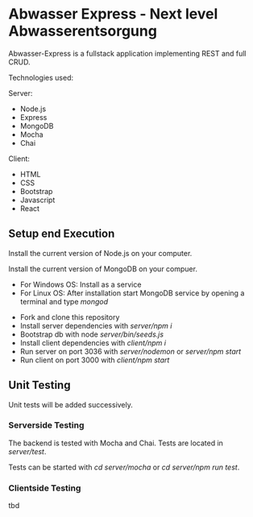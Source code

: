 
<h1>Abwasser Express - Next level Abwasserentsorgung</h1>

Abwasser-Express is a fullstack application implementing REST and full CRUD. 

Technologies used:

Server:
<ul>
  <li>Node.js</li>
<li>Express</li>
<li>MongoDB</li>
<li>Mocha</li>
<li>Chai</li>
</ul>

Client:
<ul>
<li>HTML</li> 
<li>CSS</li>
<li>Bootstrap</li>
<li>Javascript</li>
<li>React</li>
</ul>

<h2>Setup end Execution</h2>

<p>Install the current version of Node.js on your computer.</p>

<p>Install the current version of MongoDB on your compuer.</p>
<ul>
  <li>For Windows OS: Install as a service</li>
  <li>For Linux OS: After installation start MongoDB service by opening a terminal and type <i>mongod</i>
</ul>

<ul>  
<li>Fork and clone this repository</li>

<li>Install server dependencies with <i>server/npm i</i></li>
<li>Bootstrap db with node <i>server/bin/seeds.js</i></li>

<li>Install client dependencies with <i>client/npm i</i></li>

<li>Run server on port 3036 with <i>server/nodemon</i> or <i>server/npm start</i></li>
<li>Run client on port 3000 with <i>client/npm start</i></li>
</ul>

<h2>Unit Testing</h2>

Unit tests will be added successively.

<h3>Serverside Testing</h3>

The backend is tested with Mocha and Chai. Tests are located in <i>server/test</i>.

Tests can be started with <i>cd server/mocha</i> or <i>cd server/npm run test</i>.

<h3>Clientside Testing</h3>
tbd

